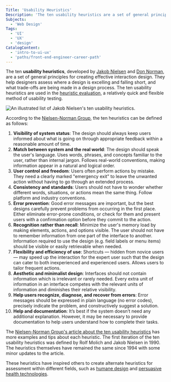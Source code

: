 ```yaml
---
Title: 'Usability Heuristics'
Description: 'The ten usability heuristics are a set of general principles for creating effective interaction design.'
Subjects:
  - 'Web Design'
Tags:
  - 'UI'
  - 'UX'
  - 'design'
CatalogContent:
  - 'intro-to-ui-ux'
  - 'paths/front-end-engineer-career-path'
---
```


The ten **usability heuristics**, developed by [Jakob Nielsen](https://www.nngroup.com/people/jakob-nielsen/) and [Don Norman](https://jnd.org/), are a set of general principles for creating effective interaction design. They help designers assess where a design is excelling and falling short, and what trade-offs are being made in a design process. The ten usability heuristics are used in the [heuristic evaluation](https://www.codecademy.com/resources/docs/uiux/heuristic-evaluation), a relatively quick and flexible method of usability testing.

![An illustrated list of Jakob Nielsen's ten usability heuristics.](https://static-assets.codecademy.com/Courses/intro-to-ui-and-ux/key-methodologies/usability-heuristics.png)

According to the [Nielsen-Norman Group](https://www.nngroup.com/articles/ten-usability-heuristics/), the ten heuristics can be defined as follows:

1. **Visibility of system status**: The design should always keep users informed about what is going on through appropriate feedback within a reasonable amount of time.
2. **Match between system and the real world**: The design should speak the user's language. Uses words, phrases, and concepts familiar to the user, rather than internal jargon. Follows real-world conventions, making information appear in a natural and logical order.
3. **User control and freedom**: Users often perform actions by mistake. They need a clearly marked "emergency exit" to leave the unwanted action without having to go through an extended process.
4. **Consistency and standards**: Users should not have to wonder whether different words, situations, or actions mean the same thing. Follow platform and industry conventions.
5. **Error prevention**: Good error messages are important, but the best designs carefully prevent problems from occurring in the first place. Either eliminate error-prone conditions, or check for them and present users with a confirmation option before they commit to the action.
6. **Recognition rather than recall**: Minimize the user's memory load by making elements, actions, and options visible. The user should not have to remember information from one part of the interface to another. Information required to use the design (e.g. field labels or menu items) should be visible or easily retrievable when needed.
7. **Flexibility and efficiency of use**: Shortcuts — hidden from novice users — may speed up the interaction for the expert user such that the design can cater to both inexperienced and experienced users. Allows users to tailor frequent actions.
8. **Aesthetic and minimalist design**: Interfaces should not contain information which is irrelevant or rarely needed. Every extra unit of information in an interface competes with the relevant units of information and diminishes their relative visibility.
9. **Help users recognize, diagnose, and recover from errors**: Error messages should be expressed in plain language (no error codes), precisely indicate the problem, and constructively suggest a solution.
10. **Help and documentation**: It’s best if the system doesn’t need any additional explanation. However, it may be necessary to provide documentation to help users understand how to complete their tasks.

The [Nielsen-Norman Group's article about the ten usability heuristics](https://www.nngroup.com/articles/ten-usability-heuristics/) has more examples and tips about each heuristic. The first iteration of the ten usability heuristics was defined by Rolf Molich and Jakob Nielsen in 1990. The heuristics themselves have remained the same since 1994 with some minor updates to the article.

These heuristics have inspired others to create alternate heuristics for assessment within different fields, such as [humane design](https://designlab.com/blog/heuristics-humane-design-designing-for-dignity/) and [persuasive health technologies](https://terpconnect.umd.edu/~choe/download/IHI-10-Kientz.pdf).
